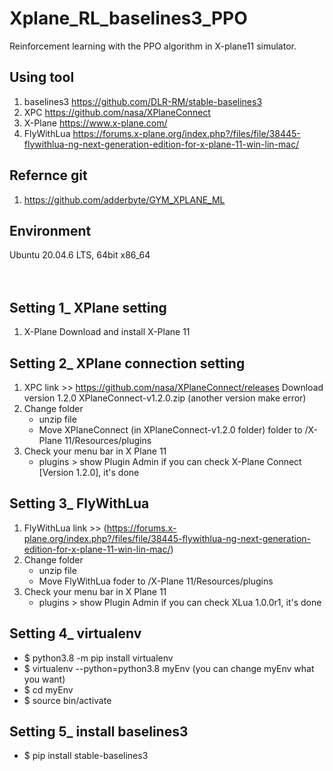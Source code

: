 # Xplane_RL_baselines3_PPO
Reinforcement learning with the PPO algorithm in X-plane11 simulator.

## Using tool
1. baselines3
   https://github.com/DLR-RM/stable-baselines3
2. XPC
   https://github.com/nasa/XPlaneConnect
3. X-Plane
   https://www.x-plane.com/
4. FlyWithLua
   https://forums.x-plane.org/index.php?/files/file/38445-flywithlua-ng-next-generation-edition-for-x-plane-11-win-lin-mac/

## Refernce git
1. https://github.com/adderbyte/GYM_XPLANE_ML
## Environment
Ubuntu 20.04.6 LTS, 64bit x86_64
<br>
<br>
<br>



## Setting 1_ XPlane setting
1. X-Plane
   Download and install X-Plane 11
## Setting 2_ XPlane connection setting
1. XPC
   link >> https://github.com/nasa/XPlaneConnect/releases
   Download version 1.2.0 XPlaneConnect-v1.2.0.zip (another version make error)
2. Change folder
   - unzip file
   - Move XPlaneConnect (in XPlaneConnect-v1.2.0 folder) folder to /X-Plane 11/Resources/plugins
3. Check your menu bar in X Plane 11
    - plugins > show Plugin Admin
    if you can check X-Plane Connect [Version 1.2.0], it's done

## Setting 3_ FlyWithLua
1. FlyWithLua
   link >> (https://forums.x-plane.org/index.php?/files/file/38445-flywithlua-ng-next-generation-edition-for-x-plane-11-win-lin-mac/)
2. Change folder
   - unzip file
   - Move FlyWithLua foder to /X-Plane 11/Resources/plugins
3. Check your menu bar in X Plane 11
    - plugins > show Plugin Admin
    if you can check XLua 1.0.0r1, it's done

## Setting 4_ virtualenv
- $ python3.8 -m pip install virtualenv
- $ virtualenv --python=python3.8 myEnv (you can change myEnv what you want)
- $ cd myEnv
- $ source bin/activate
## Setting 5_ install baselines3
- $ pip install stable-baselines3
